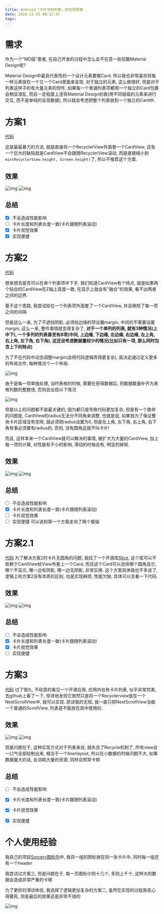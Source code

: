 ```yaml
---
title: Android「卡片中的列表」的实现探索
date: 2016-11-25 08:12:47
tags:
---
```


# 需求

作为一个"MD癌"患者, 在自己开发的过程中怎么会不在意一些炫酷Material Design呢?

Material Design中最具代表性的一个设计元素要属Card. 所以我也非常喜欢将每一样元素放在一个又一个Card里面来呈现. 对于独立的元素, 这么做很好, 但是对于列表这样子的有大量元素的控件, 如果每一个普通列表项都用一个独立的Card包裹会稍显凌乱, 而且一定程度上违背Material Design初衷(用不同层级的元素来进行交互, 而不是单纯的呈现数据), 所以就会考虑把整个列表放到一个独立的Card中.

<!--more-->

# 方案1

[代码](https://github.com/sorcererXW/CardList/tree/master/app/src/main/java/com/sorcererxw/demo/cardlist/planA)

这是最最暴力的方法, 就是直接将一个RecyclerView外面套一个CardView, 这有一个巨大的缺陷就是CardView不会跟随RecyclerView滚动, 而是直接缩小到`min(RecyclerView.height, Screen.height)`了, 所以不推荐这个方案.

## 效果

![img](http://ofpmelh8h.bkt.clouddn.com/blog/20161125/173503531.png)
![img](http://ofpmelh8h.bkt.clouddn.com/blog/20161125/173442223.png)

## 总结

- [x] 不会造成性能影响
- [ ] 卡片长度和列表长度一致(卡片跟随列表滚动)
- [x] 卡片视觉效果
- [x] 实现便捷

# 方案2

[代码](https://github.com/sorcererXW/CardList/tree/master/app/src/main/java/com/sorcererxw/demo/cardlist/planB)

想来想去是否可以在单个列表项中下手, 我们知道CardView有个特点, 就是如果两个贴合的CardView在Z轴上高度一致, 在显示上就会有"融合"的效果, 看不出两者之间的边界.

基于这个思路, 我尝试给在一个列表项外面套了一个CardView, 并且移除了每一项之间的间隔

但是这么一来, 为了不遮挡阴影, 必须给边缘的项设置margin, 中间的不需要设置margin, 这么一来, 整件事情就变得复杂了, **对于一个单列的列表, 就有3种情况(上中下), 一个多列的列表甚至有8项(中间, 上边缘, 下边缘, 左边缘, 右边缘, 左上角, 右上角, 左下角, 右下角), 这还没考虑数据量较少的情况(比如只有一项, 那么同时包含上下的特点)**

为了不在代码中动态调整margin(会把代码逻辑弄得更复杂), 我决定通过定义更多的布局文件, 每种情况个一个布局.

![img](http://ofpmelh8h.bkt.clouddn.com/blog/20161125/174328104.png)

由于是每一项单独处理, 当时表格的时候, 需要在获得数据后, 将数据数量补齐为表格列数的整数倍, 否则会出现以下情况

![img](http://ofpmelh8h.bkt.clouddn.com/blog/20161125/173058838.png)

但是以上的问题都不是最关键的, 因为都只是导致代码更加复杂, 但是有一个致命的问题是, CardView的radius无法分不同角来调整, 也就是说, 如果我为了保证整块卡片区域没有空隙, 就必须把radius设置为0, 但是左上角, 左下角, 右上角, 右下角有事必须要有radius的, 否则, 没有圆角这就不叫卡片!

而且, 这样本来一个CardView就可以解决的事情, 被扩大为大量的CardView, 加上每一项的计算, 对性能有不小的影响, 滑动的时候会有, 明显的掉帧.

## 效果

![img](https://ofpmelh8h.bkt.clouddn.com/blog/20161125/175553993.png)
![img](https://ofpmelh8h.bkt.clouddn.com/blog/20161125/175608550.png)

## 总结

- [ ] 不会造成性能影响
- [x] 卡片长度和列表长度一致(卡片跟随列表滚动)
- [ ] 卡片视觉效果
- [ ] 实现便捷
  可以说和第一个方案走向了两个极端

# 方案2.1

[代码](https://github.com/sorcererXW/CardList/tree/master/app/src/main/java/com/sorcererxw/demo/cardlist/planC)
为了解决方案2的卡片无圆角的问题, 我找了一个开源库[Slice](https://github.com/mthli/Slice), 这个库可以不依赖于CardView给View外套上一个Card, 而且这个Card可以选择哪个圆角显示, 哪个不显示, 哪一边有阴影, 哪一边无阴影, 非常实用.
这个方案具体我也不多说了, 逻辑上和方案2没有本质的区别, 也是实现麻烦, 性能欠缺, 具体可以去看一下代码.

## 效果

![img](https://ofpmelh8h.bkt.clouddn.com/blog/20161125/181255126.png)
![img](https://ofpmelh8h.bkt.clouddn.com/blog/20161125/181315503.png)

## 总结

- [ ] 不会造成性能影响
- [x] 卡片长度和列表长度一致(卡片跟随列表滚动)
- [x] 卡片视觉效果
- [ ] 实现便捷

# 方案3

[代码](https://github.com/sorcererXW/CardList/tree/master/app/src/main/java/com/sorcererxw/demo/cardlist/planD)
过了很久, 不经意的看见一个开源应用, 应用内也有卡片列表, 似乎非常完美, 去github上看了一下, 惊讶地发现它居然只是将一个Recyclerview放在一个NestScrollView中, 就可以实现.
原谅我的无知, 我一直只把NestScrollView当做一个普通的ScrollView, 列表是不能放在其中使用的.

## 效果

![img](http://ofpmelh8h.bkt.clouddn.com/blog/20161125/184236230.png)
![img](http://ofpmelh8h.bkt.clouddn.com/blog/20161125/184253688.png)

但是问题在于, 这种实现方式对于列表来说, 就失去了Recycle机制了, 所有view会一口气全部绘制出来, 相当于一个linerlayout, 所以在小数据的时候问题不大, 如果数据量大的话, 会消耗大量的资源, 同样会照常卡顿

## 总结

- [ ] 不会造成性能影响
- [x] 卡片长度和列表长度一致(卡片跟随列表滚动)
- [x] 卡片视觉效果
- [x] 实现便捷



# 个人使用经验

我自己的项目[Sorcery图标包](https://github.com/sorcererXW/SorceryIconPack)中, 我将一组的图标放在同一张卡片中, 同时每一组还有一个header

我尝试过方案三, 但是问题在于, 每一页图标少则十几个, 多则上千个, 这样大的数据会造成非常严重的卡顿

为了更好的滑动体验, 我选择了逻辑更加复杂的方案二, 虽然在实现的过程我恶心得要死, 但是最后的效果还是非常不错的

![img](http://ofpmelh8h.bkt.clouddn.com/blog/20170123/112609829.png)


